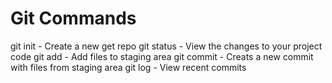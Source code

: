 # Git Commands

git init - Create a new get repo
git status - View the changes to your project code
git add - Add files to staging area
git commit - Creats a new commit with files from staging area
git log - View recent commits 